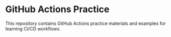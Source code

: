 # GitHub Actions Practice

This repository contains GitHub Actions practice materials and examples for learning CI/CD workflows.
